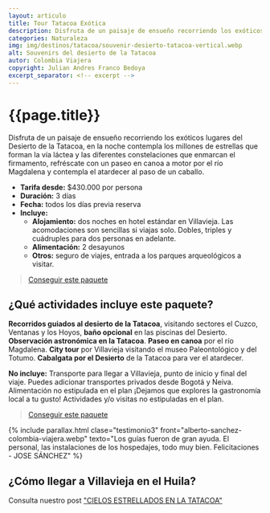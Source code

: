 ```yaml
---
layout: articulo
title: Tour Tatacoa Exótica
description: Disfruta de un paisaje de ensueño recorriendo los exóticos lugares del Desierto de la Tatacoa
categories: Naturaleza
img: img/destinos/tatacoa/souvenir-desierto-tatacoa-vertical.webp
alt: Souvenirs del desierto de la Tatacoa
autor: Colombia Viajera
copyright: Julian Andres Franco Bedoya
excerpt_separator: <!-- excerpt -->
---
```


# {{page.title}}

Disfruta de un paisaje de ensueño recorriendo los exóticos lugares del Desierto de la Tatacoa, en la noche contempla los millones de estrellas que forman la vía láctea y las diferentes constelaciones que enmarcan el firmamento, refréscate con un paseo en canoa a motor por el río Magdalena y contempla el atardecer al paso de un caballo.

<!-- excerpt -->

* **Tarifa desde:** $430.000 por persona
* **Duración:** 3 días
* **Fecha:** todos los días previa reserva
* **Incluye:**
  * **Alojamiento:** dos noches en hotel estándar en Villavieja. Las acomodaciones son sencillas si viajas solo. Dobles, triples y cuádruples para dos personas en adelante.
  * **Alimentación:** 2 desayunos
  * **Otros:** seguro de viajes, entrada a los parques arqueológicos a visitar.

>[Conseguir este paquete](https://api.whatsapp.com/send?phone=+573209673925&text=Hola.%20Me%20encantar%C3%ADa%20saber%20m%C3%A1s%20sobre%20este%20paquete:%20Tatacoa%20Ex%C3%B3tica)

## ¿Qué actividades incluye este paquete?

**Recorridos guiados al desierto de la Tatacoa**, visitando sectores el Cuzco, Ventanas y los Hoyos, **baño opcional** en las piscinas del Desierto. **Observación astronómica en la Tatacoa**. **Paseo en canoa** por el río Magdalena. **City tour** por Villavieja visitando el museo Paleontológico y del Totumo. **Cabalgata por el Desierto** de la Tatacoa para ver el atardecer.

**No incluye:** Transporte para llegar a Villavieja, punto de inicio y final del viaje. Puedes adicionar transportes privados desde Bogotá y Neiva. Alimentación no estipulada en el plan ¡Dejamos que explores la gastronomía local a tu gusto! Actividades y/o visitas no estipuladas en el plan.

>[Conseguir este paquete](https://api.whatsapp.com/send?phone=+573209673925&text=Hola.%20Me%20encantar%C3%ADa%20saber%20m%C3%A1s%20sobre%20este%20paquete:%20Tatacoa%20Ex%C3%B3tica)

{% include parallax.html clase="testimonio3" front="alberto-sanchez-colombia-viajera.webp" texto="Los guías fueron de gran ayuda. El personal, las instalaciones de los hospedajes, todo muy bien. Felicitaciones - JOSE SÁNCHEZ" %}

## ¿Cómo llegar a Villavieja  en el Huila?

Consulta nuestro post ["CIELOS ESTRELLADOS EN LA TATACOA"]({{site.baseurl}}/tour-de-las-estrellas-tatacoa/)

